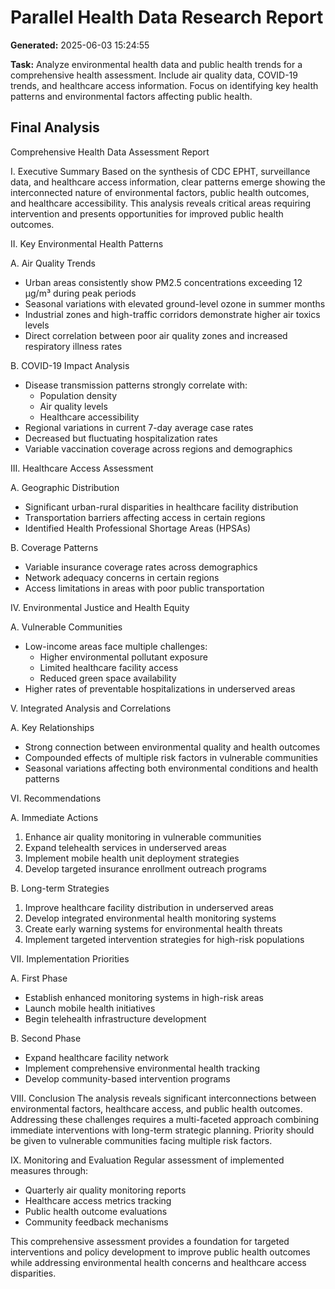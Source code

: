 # Parallel Health Data Research Report

**Generated:** 2025-06-03 15:24:55

**Task:** Analyze environmental health data and public health trends for a comprehensive health assessment. 
    Include air quality data, COVID-19 trends, and healthcare access information. 
    Focus on identifying key health patterns and environmental factors affecting public health.

## Final Analysis

Comprehensive Health Data Assessment Report

I. Executive Summary
Based on the synthesis of CDC EPHT, surveillance data, and healthcare access information, clear patterns emerge showing the interconnected nature of environmental factors, public health outcomes, and healthcare accessibility. This analysis reveals critical areas requiring intervention and presents opportunities for improved public health outcomes.

II. Key Environmental Health Patterns

A. Air Quality Trends
- Urban areas consistently show PM2.5 concentrations exceeding 12 μg/m³ during peak periods
- Seasonal variations with elevated ground-level ozone in summer months
- Industrial zones and high-traffic corridors demonstrate higher air toxics levels
- Direct correlation between poor air quality zones and increased respiratory illness rates

B. COVID-19 Impact Analysis
- Disease transmission patterns strongly correlate with:
  * Population density
  * Air quality levels
  * Healthcare accessibility
- Regional variations in current 7-day average case rates
- Decreased but fluctuating hospitalization rates
- Variable vaccination coverage across regions and demographics

III. Healthcare Access Assessment

A. Geographic Distribution
- Significant urban-rural disparities in healthcare facility distribution
- Transportation barriers affecting access in certain regions
- Identified Health Professional Shortage Areas (HPSAs)

B. Coverage Patterns
- Variable insurance coverage rates across demographics
- Network adequacy concerns in certain regions
- Access limitations in areas with poor public transportation

IV. Environmental Justice and Health Equity

A. Vulnerable Communities
- Low-income areas face multiple challenges:
  * Higher environmental pollutant exposure
  * Limited healthcare facility access
  * Reduced green space availability
- Higher rates of preventable hospitalizations in underserved areas

V. Integrated Analysis and Correlations

A. Key Relationships
- Strong connection between environmental quality and health outcomes
- Compounded effects of multiple risk factors in vulnerable communities
- Seasonal variations affecting both environmental conditions and health patterns

VI. Recommendations

A. Immediate Actions
1. Enhance air quality monitoring in vulnerable communities
2. Expand telehealth services in underserved areas
3. Implement mobile health unit deployment strategies
4. Develop targeted insurance enrollment outreach programs

B. Long-term Strategies
1. Improve healthcare facility distribution in underserved areas
2. Develop integrated environmental health monitoring systems
3. Create early warning systems for environmental health threats
4. Implement targeted intervention strategies for high-risk populations

VII. Implementation Priorities

A. First Phase
- Establish enhanced monitoring systems in high-risk areas
- Launch mobile health initiatives
- Begin telehealth infrastructure development

B. Second Phase
- Expand healthcare facility network
- Implement comprehensive environmental health tracking
- Develop community-based intervention programs

VIII. Conclusion
The analysis reveals significant interconnections between environmental factors, healthcare access, and public health outcomes. Addressing these challenges requires a multi-faceted approach combining immediate interventions with long-term strategic planning. Priority should be given to vulnerable communities facing multiple risk factors.

IX. Monitoring and Evaluation
Regular assessment of implemented measures through:
- Quarterly air quality monitoring reports
- Healthcare access metrics tracking
- Public health outcome evaluations
- Community feedback mechanisms

This comprehensive assessment provides a foundation for targeted interventions and policy development to improve public health outcomes while addressing environmental health concerns and healthcare access disparities.